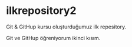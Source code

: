 # ilkrepository2

Git & GitHup kursu oluşturduğumuz ilk repesitory.

Git ve GitHup öğreniyorum ikinci kısım.